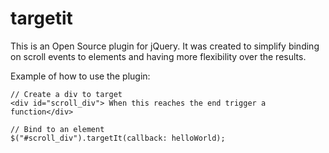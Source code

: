 # targetit
 This is an Open Source plugin for jQuery. It was created to simplify binding on scroll events to elements and having more flexibility over the results.

 Example of how to use the plugin:
 ```
 // Create a div to target
 <div id="scroll_div"> When this reaches the end trigger a function</div>
 
 // Bind to an element
 $("#scroll_div").targetIt(callback: helloWorld);
 ```
